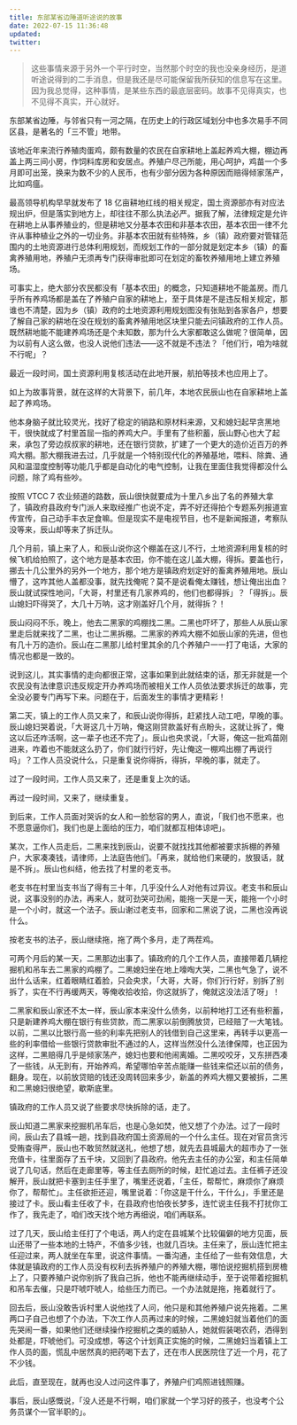 ```yaml
---
title: 东部某省边陲道听途说的故事
date: 2022-07-15 11:36:48
updated:
twitter:
---
```


> 这些事情来源于另外一个平行时空，当然那个时空的我也没亲身经历，是道听途说得到的二手消息，但是我还是尽可能保留我所获知的信息写在这里。因为我总觉得，这种事情，是某些东西的最底层密码。故事不见得真实，也不见得不真实，开心就好。

东部某省边陲，与邻省只有一河之隔，在历史上的行政区域划分中也多次易手不同区县，是著名的「三不管」地带。

该地近年来流行养殖肉蛋鸡，颇有数量的农民在自家耕地上盖起养鸡大棚，棚边再盖上两三间小房，作饲料库房和安居点。养殖户尽己所能，用心呵护，鸡苗一个多月即可出笼，换来为数不少的人民币，也有少部分因为各种原因而赔得倾家荡产，比如鸡瘟。

最高领导机构早早就发布了 18 亿亩耕地红线的相关规定，国土资源部亦有对应法规出炉，但是落实到地方上，却往往不那么执法必严。据我了解，法律规定是允许在耕地上从事养殖业的，但是耕地又分基本农田和非基本农田，基本农田一律不允许从事种植业之外的一切业务。非基本农田就有些特殊，乡（镇）政府要对管辖范围内的土地资源进行总体利用规划，而规划工作的一部分就是划定本乡（镇）的畜禽养殖用地，养殖户无须再专门获得审批即可在划定的畜牧养殖用地上建立养殖场。

可事实上，绝大部分农民都没有「基本农田」的概念，只知道耕地不能盖房。而几乎所有养鸡场都是盖在了养殖户自家的耕地上，至于具体是不是违反相关规定，那谁也不清楚，因为乡（镇）政府的土地资源利用规划图没有张贴到各家各户，想要了解自己家的耕地在没在规划的畜禽养殖用地区块里只能去问镇政府的工作人员。既然耕地能不能建养鸡场还是个未知数，那为什么大家都敢这么做呢？很简单，因为以前有人这么做，也没人说他们违法——这不就是不违法？「他们行，咱为啥就不行呢」？

最近一段时间，国土资源利用复核活动在此地开展，航拍等技术也应用上了。

如上为故事背景，就在这样的大背景下，前几年，本地农民辰山也在自家耕地上盖起了养鸡场。

他本身脑子就比较灵光，找好了稳定的销路和原材料来源，又和媳妇起早贪黑地干，很快就成了村里首屈一指的养鸡大户。手里有了些积蓄，辰山野心也大了起来，承包了旁边叔叔家的耕地，还在银行贷款，扩建了一个更大的造价近百万的养鸡大棚。那大棚我进去过，几乎就是一个特别现代化的养殖基地，喂料、除粪、通风和温湿度控制等功能几乎都是自动化的电气控制，让我在里面住我觉得都没什么问题，除了鸡有些吵。

按照 VTCC 7 农业频道的路数，辰山很快就要成为十里八乡出了名的养殖大拿了，镇政府县政府专门派人来取经推广也说不定，弄不好还得拍个专题系列报道宣传宣传，自己动手丰衣足食嘛。但是现实不是电视节目，也不是新闻报道，考察队没等来，辰山却等来了拆迁队。

几个月前，镇上来了人，和辰山说你这个棚盖在这儿不行，土地资源利用复核的时候飞机给拍照了，这个地方是基本农田，你不能在这儿盖大棚，得拆。要盖也行，挪去十几公里外的另外一个地方，那个地方是镇政府划定好的畜禽养殖用地。辰山懵了，这咋其他人盖都没事，就先找俺呢？莫不是说看俺太赚钱，想让俺出出血？辰山就试探性地问，「大哥，村里还有几家养鸡的，他们也都得拆」？「得拆」。辰山媳妇吓得哭了，大几十万呐，这才刚盖好几个月，就得拆？！

辰山闷闷不乐，晚上，他去二黑家的鸡棚找二黑。二黑也吓坏了，那些人从辰山家里走后就来找了二黑，也让二黑拆棚。二黑家的养鸡大棚不如辰山家的先进，但也有几十万的造价。辰山在二黑那儿给村里其余的几个养殖户一一打了电话，大家的情况也都是一致的。

说到这儿，其实事情的走向都很正常，这事如果到此就结束的话，那无非就是一个农民没有法律意识违反规定开办养鸡场而被相关工作人员依法要求拆迁的故事，完全没必要专门再写下来。问题在于，后面发生的事情才更精彩！

第二天，镇上的工作人员又来了，和辰山说你得拆，赶紧找人动工吧，早晚的事。辰山媳妇哭着说，「大哥这几十万呐，俺这刚贷款盖好有点盼头，这就让拆了，俺这以后还咋活啊，这一辈子也还不完了」。辰山也央求说，「大哥，俺这一批鸡苗刚进来，咋着也不能就这么扔了，你们就行行好，先让俺这一棚鸡出棚了再说行吗」？工作人员没说什么，只是重复说你得拆，得拆，早晚的事，就走了。

过了一段时间，工作人员又来了，还是重复上次的话。

再过一段时间，又来了，继续重复。

到后来，工作人员面对哭诉的女人和一脸愁容的男人，直说，「我们也不愿来，也不愿意逼你们，我们也是上面给的压力，咱们就都互相体谅吧」。

某次，工作人员走后，二黑来找到辰山，说要不就找找其他都被要求拆棚的养殖户，大家凑凑钱，请律师，上法庭告他们。「再来，就给他们来硬的，放狠话，就是不拆」。辰山也纠结，他去找了村里的老支书。

老支书在村里当支书当了得有三十年，几乎没什么人对他有过异议。老支书和辰山说，这事没别的办法，再来人，就可劲哭可劲闹，能拖一天是一天，能拖一个小时是一个小时，就这一个法子。辰山谢过老支书，回家和二黑说了说，二黑也没再说什么。

按老支书的法子，辰山继续拖，拖了两个多月，走了两茬鸡。

可两个月后的某一天，二黑那边出事了。镇政府的几个工作人员，直接带着几辆挖掘机和吊车去二黑家的鸡棚了。二黑媳妇坐在地上嚎啕大哭，二黑也气急了，说不出什么话来，红着眼睛红着脸，只会央求，「大哥，大哥，你们行行好，别拆了别拆了，实在不行再缓两天，等俺收拾收拾，你这就拆了，俺就这没法活了呀」！

二黑家和辰山家还不太一样，辰山家本来没什么债务，以前种地打工还有些积蓄，只是新建养鸡大棚在银行有些贷款，而二黑家以前倒腾放贷，已经赔了一大笔钱。以前，二黑以比银行高一些的利率先把别人的钱借到自己这里来，再转手以更高一些的利率借给一些银行贷款审批不通过的人，这样当然没什么法律保障，也正因为这样，二黑赔得几乎是倾家荡产，媳妇也要和他闹离婚。二黑咬咬牙，又东拼西凑了一些钱，从无到有，开始养鸡，希望哪怕辛苦点能赚一些钱来偿还以前的债务，翻身。现在，以前放贷赔的钱还没周转回来多少，新盖的养鸡大棚又要被拆，二黑和二黑媳妇很绝望，歇斯底里。

镇政府的工作人员又说了些要求尽快拆除的话，走了。

辰山知道二黑家来挖掘机吊车后，也是心急如焚，他又想了个办法。过了一段时间，辰山去了县城一趟，找到县政府国土资源局的一个什么主任。现在对官员贪污受贿查得严，辰山也不敢贸然就送礼，他想了想，就先去县城最大的超市办了一张充值卡，往里面存了五千块，又回到了县政府。他先去主任的办公室，和主任简单说了几句话，然后在走廊里等，等主任去厕所的时候，赶忙追过去。主任裤子还没解开，辰山就把卡塞到主任手里了，嘴里还说着，「主任，帮帮忙，麻烦你了麻烦你了，帮帮忙」。主任欲拒还迎，嘴里说着：「你这是干什么，干什么」，手里还是接过了卡。辰山看主任收了卡，在县政府也怕夜长梦多，连忙说主任我不打扰你工作了，我先走了，咱们改天找个地方再细说，咱们再联系。

过了几天，辰山给主任打了个电话，两人约定在县城某个比较偏僻的地方见面，辰山还带了一些本地的土特产，不值多少钱，也就几百块。主任来了，辰山连忙把主任迎过来，两人就坐在车里，说这件事情。一番沟通，主任给了一些有效信息，大体就是镇政府的工作人员没有权利去拆养殖户的养殖大棚，哪怕说挖掘机搭到房檐上了，只要养殖户说你别拆了我自己拆，他也不能再继续动手，至于说带着挖掘机和吊车去催，只是吓唬吓唬人，给些压力而已。一个办法就是拖，拖着就行了。

回去后，辰山没敢告诉村里人说他找了人问，他只是和其他养殖户说先拖着。二黑两口子自己也想了个办法，下次工作人员再过来的时候，二黑媳妇就当着他们的面先哭闹一番，如果他们还继续操作挖掘机之类的威胁人，她就假装喝农药，洒得到处都是，吓唬他们。可没成想，等这个计划真正实施的时候，二黑媳妇当着镇上工作人员的面，慌乱中居然真的把药喝下去了，还在市人民医院住了近一个月，花了不少钱。

此后，直至现在，就再也没人过问这件事了，养殖户们鸡照进钱照赚。

事后，辰山感慨说，「没人还是不行啊，咱们家就一个学习好的孩子，也没考个公务员谋个一官半职的」。
